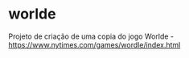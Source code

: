# worlde
Projeto de criação de uma copia do jogo Worlde - https://www.nytimes.com/games/wordle/index.html
